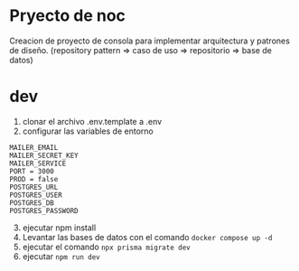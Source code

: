 # Pryecto de noc

Creacion de proyecto de consola para implementar arquitectura y patrones de diseño. (repository pattern => caso de uso => repositorio => base de datos)

# dev

1. clonar el archivo .env.template a .env
2. configurar las variables de entorno

```
MAILER_EMAIL
MAILER_SECRET_KEY
MAILER_SERVICE
PORT = 3000
PROD = false
POSTGRES_URL
POSTGRES_USER
POSTGRES_DB
POSTGRES_PASSWORD
```

3. ejecutar npm install
4. Levantar las bases de datos con el comando
   `docker compose up -d`
5. ejecutar el comando
   `npx prisma migrate dev `
6. ejecutar
   `npm run dev`
